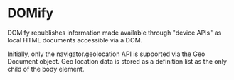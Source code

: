 # DOMify

DOMify republishes information made available through "device APIs" as
local HTML documents accessible via a DOM.

Initially, only the navigator.geolocation API is supported via the
Geo Document object.  Geo location data is stored as a definition list
as the only child of the body element.
